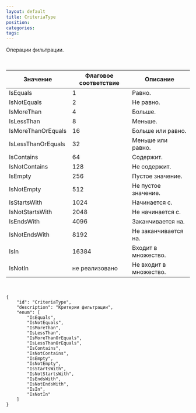 ```yaml
---
layout: default
title: CriteriaType
position: 
categories: 
tags: 
---
```


Операции фильтрации.

 

|Значение|Флаговое соответствие|Описание|
|--------|---------------------|--------|
|IsEquals|1|Равно.|
|IsNotEquals|2|Не равно.|
|IsMoreThan|4|Больше.|
|IsLessThan|8|Меньше.|
|IsMoreThanOrEquals|16|Больше или равно.|
|IsLessThanOrEquals|32|Меньше или равно.|
|IsContains|64|Содержит.|
|IsNotContains|128|Не содержит.|
|IsEmpty|256|Пустое значение.|
|IsNotEmpty|512|Не пустое значение.|
|IsStartsWith|1024|Начинается с.|
|IsNotStartsWith|2048|Не начинается с.|
|IsEndsWith|4096|Заканчивается на.|
|IsNotEndsWith|8192|Не заканчивается на.|
|IsIn|16384|Входит в множество.|
|IsNotIn|не реализовано|Не входит в множество.|

    

```
{
	"id": "CriteriaType",
	"description": "Критерии фильтрации",
	"enum": [
		"IsEquals",
		"IsNotEquals",
		"IsMoreThan",
		"IsLessThan",
		"IsMoreThanOrEquals",
		"IsLessThanOrEquals",
		"IsContains",
		"IsNotContains",
		"IsEmpty",
		"IsNotEmpty",
		"IsStartsWith",
		"IsNotStartsWith",
		"IsEndsWith",
		"IsNotEndsWith",
		"IsIn",
		"IsNotIn"
	]
}
```

 

 

